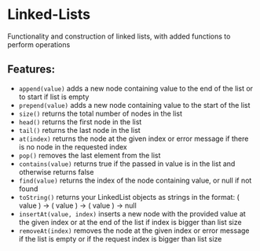 # Linked-Lists
Functionality and construction of linked lists, with added functions to perform operations

## Features:

* `append(value)` adds a new node containing value to the end of the list or to start if list is empty
* `prepend(value)` adds a new node containing value to the start of the list
* `size()` returns the total number of nodes in the list
* `head()` returns the first node in the list
* `tail()` returns the last node in the list
* `at(index)` returns the node at the given index or error message if there is no node in the requested index
* `pop()` removes the last element from the list
* `contains(value)` returns true if the passed in value is in the list and otherwise returns false
* `find(value)` returns the index of the node containing value, or null if not found
* `toString()` returns your LinkedList objects as strings in the format: ( value ) -> ( value ) -> ( value ) -> null
* `insertAt(value, index)` inserts a new node with the provided value at the given index or at the end of the list if index is bigger than list size
* `removeAt(index)` removes the node at the given index or error message if the list is empty or if the request index is bigger than list size
